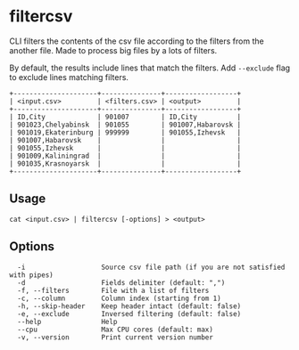 # filtercsv


CLI filters the contents of the csv file according to the filters from the another file. Made to process big files by a lots of filters.

By default, the results include lines that match the filters. Add `--exclude` flag to exclude lines matching filters.

```text
+---------------------+---------------+------------------+
| <input.csv>         | <filters.csv> | <output>         |
+---------------------+---------------+------------------+
| ID,City             | 901007        | ID,City          |
| 901023,Chelyabinsk  | 901055        | 901007,Habarovsk |
| 901019,Ekaterinburg | 999999        | 901055,Izhevsk   |
| 901007,Habarovsk    |               |                  |
| 901055,Izhevsk      |               |                  |
| 901009,Kaliningrad  |               |                  |
| 901035,Krasnoyarsk  |               |                  |
+---------------------+---------------+------------------+
```

## Usage

```shell
cat <input.csv> | filtercsv [-options] > <output>
```



## Options

```text
  -i                   Source csv file path (if you are not satisfied with pipes)
  -d                   Fields delimiter (default: ",")
  -f, --filters        File with a list of filters
  -c, --column         Column index (starting from 1)
  -h, --skip-header    Keep header intact (default: false)
  -e, --exclude        Inversed filtering (default: false)
  --help               Help
  --cpu                Max CPU cores (default: max)
  -v, --version        Print current version number
```

